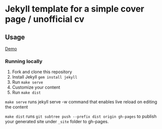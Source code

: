 Jekyll template for a simple cover page / unofficial cv
=====================================================


## Usage

[Demo](http://grrandi.github.io/stunning-pancake/)

### Running locally

1. Fork and clone this repository
2. Install Jekyll `gem install jekyll`
3. Run `make serve`
4. Customize your content
5. Run `make dist`

`make serve` runs jekyll serve -w command that enables live reload on editing the content

`make dist` runs `git subtree push --prefix dist origin gh-pages` to publish your generated site under `_site` folder to gh-pages.


